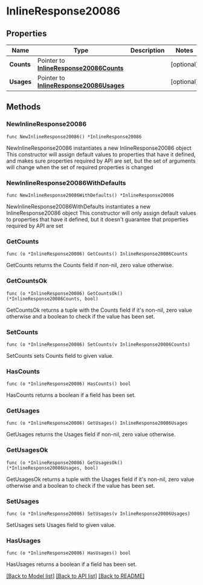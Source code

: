 # InlineResponse20086

## Properties

Name | Type | Description | Notes
------------ | ------------- | ------------- | -------------
**Counts** | Pointer to [**InlineResponse20086Counts**](InlineResponse20086Counts.md) |  | [optional] 
**Usages** | Pointer to [**InlineResponse20086Usages**](InlineResponse20086Usages.md) |  | [optional] 

## Methods

### NewInlineResponse20086

`func NewInlineResponse20086() *InlineResponse20086`

NewInlineResponse20086 instantiates a new InlineResponse20086 object
This constructor will assign default values to properties that have it defined,
and makes sure properties required by API are set, but the set of arguments
will change when the set of required properties is changed

### NewInlineResponse20086WithDefaults

`func NewInlineResponse20086WithDefaults() *InlineResponse20086`

NewInlineResponse20086WithDefaults instantiates a new InlineResponse20086 object
This constructor will only assign default values to properties that have it defined,
but it doesn't guarantee that properties required by API are set

### GetCounts

`func (o *InlineResponse20086) GetCounts() InlineResponse20086Counts`

GetCounts returns the Counts field if non-nil, zero value otherwise.

### GetCountsOk

`func (o *InlineResponse20086) GetCountsOk() (*InlineResponse20086Counts, bool)`

GetCountsOk returns a tuple with the Counts field if it's non-nil, zero value otherwise
and a boolean to check if the value has been set.

### SetCounts

`func (o *InlineResponse20086) SetCounts(v InlineResponse20086Counts)`

SetCounts sets Counts field to given value.

### HasCounts

`func (o *InlineResponse20086) HasCounts() bool`

HasCounts returns a boolean if a field has been set.

### GetUsages

`func (o *InlineResponse20086) GetUsages() InlineResponse20086Usages`

GetUsages returns the Usages field if non-nil, zero value otherwise.

### GetUsagesOk

`func (o *InlineResponse20086) GetUsagesOk() (*InlineResponse20086Usages, bool)`

GetUsagesOk returns a tuple with the Usages field if it's non-nil, zero value otherwise
and a boolean to check if the value has been set.

### SetUsages

`func (o *InlineResponse20086) SetUsages(v InlineResponse20086Usages)`

SetUsages sets Usages field to given value.

### HasUsages

`func (o *InlineResponse20086) HasUsages() bool`

HasUsages returns a boolean if a field has been set.


[[Back to Model list]](../README.md#documentation-for-models) [[Back to API list]](../README.md#documentation-for-api-endpoints) [[Back to README]](../README.md)


